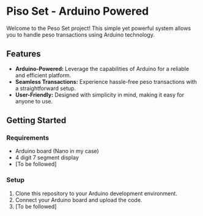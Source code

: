 # Piso Set - Arduino Powered

Welcome to the Peso Set project! This simple yet powerful system allows you to handle peso transactions using Arduino technology.

## Features

- **Arduino-Powered:** Leverage the capabilities of Arduino for a reliable and efficient platform.
- **Seamless Transactions:** Experience hassle-free peso transactions with a straightforward setup.
- **User-Friendly:** Designed with simplicity in mind, making it easy for anyone to use.

## Getting Started

### Requirements

- Arduino board (Nano in my case)
- 4 digit 7 segment display 
- [To be followed]

### Setup

1. Clone this repository to your Arduino development environment.
2. Connect your Arduino board and upload the code.
3. [To be followed]
